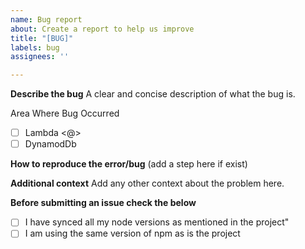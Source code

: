 ```yaml
---
name: Bug report
about: Create a report to help us improve
title: "[BUG]"
labels: bug
assignees: ''

---
```


**Describe the bug**
A clear and concise description of what the bug is.

Area Where Bug Occurred
- [ ] Lambda <@<mention name of lambda here if selected>>
- [ ] DynamodDb

**How to reproduce the error/bug**
(add a step here if exist)

**Additional context**
Add any other context about the problem here.

**Before submitting an issue check the below**
- [ ] I have synced all my node versions as mentioned in the project"
- [ ] I am using the same version of npm as is the project
